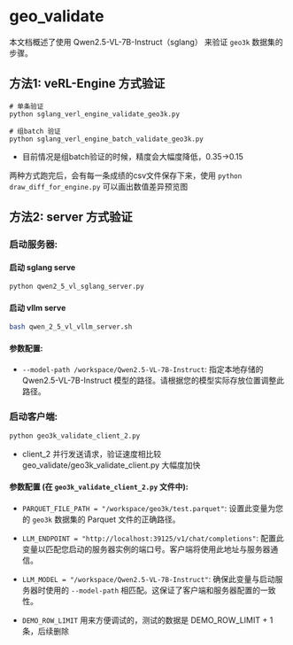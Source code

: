 # geo_validate

本文档概述了使用 Qwen2.5-VL-7B-Instruct（sglang） 来验证 `geo3k` 数据集的步骤。

## 方法1: veRL-Engine 方式验证
```
# 单条验证
python sglang_verl_engine_validate_geo3k.py

# 组batch 验证
python sglang_verl_engine_batch_validate_geo3k.py
```

- 目前情况是组batch验证的时候，精度会大幅度降低，0.35->0.15


两种方式跑完后，会有每一条成绩的csv文件保存下来，使用
`python draw_diff_for_engine.py`
可以画出数值差异预览图


## 方法2: server 方式验证

###   **启动服务器:**

#### **启动 sglang serve**
```bash
python qwen2_5_vl_sglang_server.py
```

#### **启动 vllm serve**
```bash
bash qwen_2_5_vl_vllm_server.sh
```

####  **参数配置:**

*   `--model-path /workspace/Qwen2.5-VL-7B-Instruct`: 指定本地存储的 Qwen2.5-VL-7B-Instruct 模型的路径。请根据您的模型实际存放位置调整此路径。

###  **启动客户端:**

```bash
python geo3k_validate_client_2.py
```

- client_2 并行发送请求，验证速度相比较 geo_validate/geo3k_validate_client.py 大幅度加快


#### **参数配置 (在 `geo3k_validate_client_2.py` 文件中):**

*   `PARQUET_FILE_PATH = "/workspace/geo3k/test.parquet"`:  设置此变量为您的 `geo3k` 数据集的 Parquet 文件的正确路径。

*   `LLM_ENDPOINT = "http://localhost:39125/v1/chat/completions"`: 配置此变量以匹配您启动的服务器实例的端口号。客户端将使用此地址与服务器通信。

*   `LLM_MODEL = "/workspace/Qwen2.5-VL-7B-Instruct"`: 确保此变量与启动服务器时使用的 `--model-path` 相匹配。这保证了客户端和服务器配置的一致性。

* `DEMO_ROW_LIMIT` 用来方便调试的，测试的数据是 DEMO_ROW_LIMIT + 1 条，后续删除


